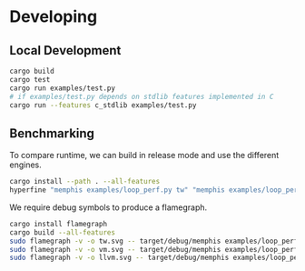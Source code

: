 # Developing
## Local Development
```bash
cargo build
cargo test
cargo run examples/test.py
# if examples/test.py depends on stdlib features implemented in C
cargo run --features c_stdlib examples/test.py
```
## Benchmarking
To compare runtime, we can build in release mode and use the different engines.
```bash
cargo install --path . --all-features
hyperfine "memphis examples/loop_perf.py tw" "memphis examples/loop_perf.py vm" "memphis examples/loop_perf.py llvm" --warmup 5
```

We require debug symbols to produce a flamegraph.
```bash
cargo install flamegraph
cargo build --all-features
sudo flamegraph -v -o tw.svg -- target/debug/memphis examples/loop_perf.py tw
sudo flamegraph -v -o vm.svg -- target/debug/memphis examples/loop_perf.py vm
sudo flamegraph -v -o llvm.svg -- target/debug/memphis examples/loop_perf.py llvm
```
